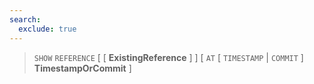 ```yaml
---
search:
  exclude: true
---
```

<!--start-->

> `SHOW` `REFERENCE`
  \[
      \[ **ExistingReference** \]
      \]
  \[ `AT`
      \[
              `TIMESTAMP` | `COMMIT`
          \]
      **TimestampOrCommit** \]
  
